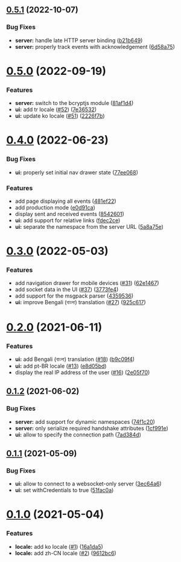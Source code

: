 ## [0.5.1](https://github.com/socketio/socket.io-admin-ui/compare/0.5.0...0.5.1) (2022-10-07)


### Bug Fixes

* **server:** handle late HTTP server binding ([b21b649](https://github.com/socketio/socket.io-admin-ui/commit/b21b649ea246eec87af121ffe676c876b001de05))
* **server:** properly track events with acknowledgement ([6d58a75](https://github.com/socketio/socket.io-admin-ui/commit/6d58a755b4d692970d3f2066903a4d503f334f0a))



# [0.5.0](https://github.com/socketio/socket.io-admin-ui/compare/0.4.0...0.5.0) (2022-09-19)


### Features

* **server:** switch to the bcryptjs module ([81af1d4](https://github.com/socketio/socket.io-admin-ui/commit/81af1d40ae91b6f83e45b505a609b7ec25a75115))
* **ui:** add tr locale ([#52](https://github.com/socketio/socket.io-admin-ui/issues/52)) ([7e36532](https://github.com/socketio/socket.io-admin-ui/commit/7e365322421bbfd28f01ad8a1065025ede054ecf))
* **ui:** update ko locale ([#51](https://github.com/socketio/socket.io-admin-ui/issues/51)) ([2226f7b](https://github.com/socketio/socket.io-admin-ui/commit/2226f7bcd97461902f9dac4f44a7ed62f804f188))



# [0.4.0](https://github.com/socketio/socket.io-admin-ui/compare/0.3.0...0.4.0) (2022-06-23)


### Bug Fixes

* **ui:** properly set initial nav drawer state ([77ee068](https://github.com/socketio/socket.io-admin-ui/commit/77ee0683185aceababc4439a3a945e273d547944))


### Features

* add page displaying all events ([481ef22](https://github.com/socketio/socket.io-admin-ui/commit/481ef22b3aff37b40b142a29cb78e116d6d1e8e9))
* add production mode ([e0d91ca](https://github.com/socketio/socket.io-admin-ui/commit/e0d91cadb11205c5f2c686c239a50cb2eef9795d))
* display sent and received events ([8542601](https://github.com/socketio/socket.io-admin-ui/commit/8542601b55022f6ca00b677b7d7c7664a326526f))
* **ui:** add support for relative links ([fdec2ce](https://github.com/socketio/socket.io-admin-ui/commit/fdec2ce17bf7cad77a04e8eef42a26104b6a05b8))
* **ui:** separate the namespace from the server URL ([5a8a75e](https://github.com/socketio/socket.io-admin-ui/commit/3d4aed972f16dad3dd847d61f4db5e6f55978c4b))



# [0.3.0](https://github.com/socketio/socket.io-admin-ui/compare/0.2.0...0.3.0) (2022-05-03)


### Features

* add navigation drawer for mobile devices ([#31](https://github.com/socketio/socket.io-admin-ui/issues/31)) ([62e1467](https://github.com/socketio/socket.io-admin-ui/commit/62e146709f1b4ceee86b6c9d414d0538b2991833))
* add socket data in the UI ([#37](https://github.com/socketio/socket.io-admin-ui/issues/37)) ([3773fe4](https://github.com/socketio/socket.io-admin-ui/commit/3773fe4b1cbf2206708e1f21ce65f430a522527f))
* add support for the msgpack parser ([4359536](https://github.com/socketio/socket.io-admin-ui/commit/4359536a4b9c09395c52ac7e983123f02043ac5c))
* **ui:** improve Bengali (বাংলা) translation ([#27](https://github.com/socketio/socket.io-admin-ui/issues/27)) ([925c617](https://github.com/socketio/socket.io-admin-ui/commit/925c617af10996b7e31709d74afb340701104fc0))



# [0.2.0](https://github.com/socketio/socket.io-admin-ui/compare/0.1.2...0.2.0) (2021-06-11)


### Features

* **ui:** add Bengali (বাংলা) translation ([#18](https://github.com/socketio/socket.io-admin-ui/issues/18)) ([b9c09f4](https://github.com/socketio/socket.io-admin-ui/commit/b9c09f4c7d690c13c662e734ad6b142af3d9dfef))
* **ui:** add pt-BR locale ([#13](https://github.com/socketio/socket.io-admin-ui/issues/13)) ([e8d05bd](https://github.com/socketio/socket.io-admin-ui/commit/e8d05bd11833c21d65055a92c0ab21973c515052))
* display the real IP address of the user ([#16](https://github.com/socketio/socket.io-admin-ui/issues/16)) ([2e05f70](https://github.com/socketio/socket.io-admin-ui/commit/2e05f706c62792f9d497910bdabb44d12292c806))



## [0.1.2](https://github.com/socketio/socket.io-admin-ui/compare/0.1.1...0.1.2) (2021-06-02)


### Bug Fixes

* **server:** add support for dynamic namespaces ([74f1c20](https://github.com/socketio/socket.io-admin-ui/commit/74f1c20f6ad878c3d11c5fc80dd8d12ee02d7bfb))
* **server:** only serialize required handshake attributes ([1cf991e](https://github.com/socketio/socket.io-admin-ui/commit/1cf991e49a1e2b172acca40ca3d259dad9c22915))
* **ui:** allow to specify the connection path ([7ad384d](https://github.com/socketio/socket.io-admin-ui/commit/7ad384dd3485b8500217a489f8a376d2641d81e0))



## [0.1.1](https://github.com/socketio/socket.io-admin-ui/compare/0.1.0...0.1.1) (2021-05-09)


### Bug Fixes

* **ui:** allow to connect to a websocket-only server ([3ec64a6](https://github.com/socketio/socket.io-admin-ui/commit/3ec64a62d331c5100c026313700119a4a97df64a))
* **ui:** set withCredentials to true ([51fac0a](https://github.com/socketio/socket.io-admin-ui/commit/51fac0aeb8ae2cfb6fa319525de9b1208aada463))



# [0.1.0](https://github.com/socketio/socket.io-admin-ui/compare/0.0.1...0.1.0) (2021-05-04)


### Features

* **locale:** add ko locale ([#1](https://github.com/socketio/socket.io-admin-ui/issues/1)) ([16a1da5](https://github.com/socketio/socket.io-admin-ui/commit/16a1da57362b87de64508b7595d94096d4f2b47d))
* **locale:** add zh-CN locale ([#2](https://github.com/socketio/socket.io-admin-ui/issues/2)) ([9612bc6](https://github.com/socketio/socket.io-admin-ui/commit/9612bc6f212c0364c2a6ce27fa20ec873a2041fe))



